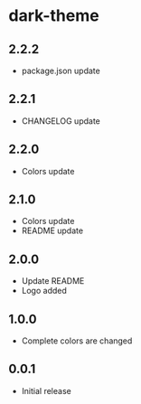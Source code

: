 
# dark-theme

## 2.2.2

- package.json update

## 2.2.1

- CHANGELOG update

## 2.2.0

- Colors update

## 2.1.0

- Colors update
- README update

## 2.0.0

- Update README
- Logo added

## 1.0.0

- Complete colors are changed 

## 0.0.1

- Initial release
